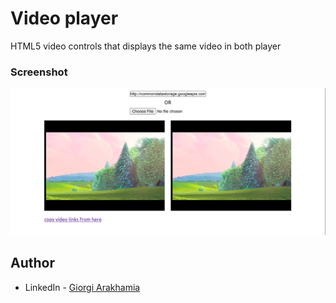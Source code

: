 # Video player

HTML5 video controls that displays the same video in both player

### Screenshot

![](src/assets/video-player-app.png)

## Author

- LinkedIn - [Giorgi Arakhamia](https://www.linkedin.com/in/giorgi-arakhamia-007289197/)
